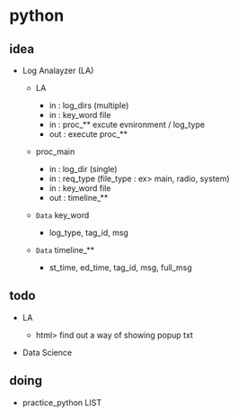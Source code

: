 # python


## idea

  + Log Analayzer (LA)

  
    + LA 
      - in : log_dirs (multiple)
      - in : key_word  file 
      - in : proc_**  excute evnironment / log_type
      - out : execute  proc_**
    
    + proc_main
      - in : log_dir (single)
      - in : req_type (file_type : ex> main, radio, system)
      - in : key_word file
      - out : timeline_**
    
    + `Data` key_word
      - log_type, tag_id, msg
      
    + `Data` timeline_**
      - st_time, ed_time, tag_id, msg, full_msg


## todo

  + LA
    - html>  find out a way of showing popup txt

  + Data Science


## doing

  + practice_python LIST
